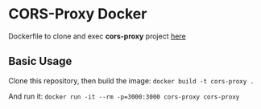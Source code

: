 # CORS-Proxy Docker

Dockerfile to clone and exec **cors-proxy** project [here](https://github.com/thiagoeliasr/cors-proxy)


## Basic Usage

Clone this repository, then build the image:
`docker build -t cors-proxy .`

And run it:
`docker run -it --rm -p=3000:3000 cors-proxy cors-proxy`
